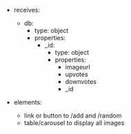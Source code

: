 * receives:
    * db:
      * type: object
      * properties:
         * _id:
            * type: object
            * properties:
               * imageurl
               * upvotes
               * downvotes
               * _id

* elements: 
    * link or button to /add and /random
    * table/carousel to display all images
